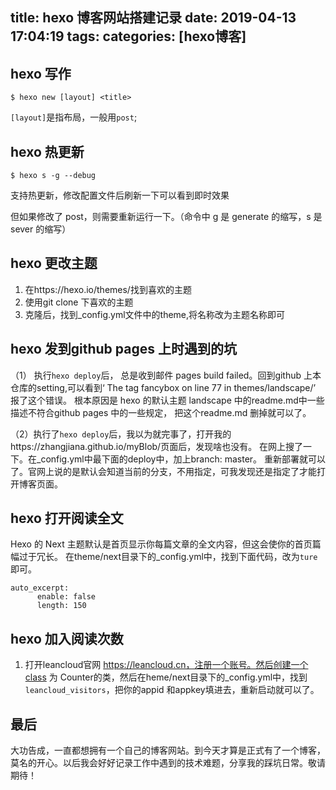 title: hexo 博客网站搭建记录
date: 2019-04-13 17:04:19
tags:
categories: [hexo博客]
---

## hexo 写作
```shell
$ hexo new [layout] <title>
```
`[layout]`是指布局，一般用`post`;

## hexo 热更新

```shell
$ hexo s -g --debug
```
支持热更新，修改配置文件后刷新一下可以看到即时效果

但如果修改了 post，则需要重新运行一下。（命令中 g 是 generate 的缩写，s 是 sever 的缩写）

## hexo 更改主题
1. 在https://hexo.io/themes/找到喜欢的主题 
2. 使用git clone 下喜欢的主题
3. 克隆后，找到_config.yml文件中的theme,将名称改为主题名称即可

## hexo 发到github pages 上时遇到的坑
（1） 执行`hexo deploy`后， 总是收到邮件 pages build failed。回到github 上本仓库的setting,可以看到‘	The tag fancybox on line 77 in themes/landscape/’ 报了这个错误。
 根本原因是 hexo 的默认主题 landscape 中的readme.md中一些描述不符合github pages 中的一些规定， 把这个readme.md 删掉就可以了。
 
 （2）执行了`hexo deploy`后，我以为就完事了，打开我的https://zhangjiana.github.io/myBlob/页面后，发现啥也没有。
 在网上搜了一下。在_config.yml中最下面的deploy中，加上branch: master。 重新部署就可以了。官网上说的是默认会知道当前的分支，不用指定，可我发现还是指定了才能打开博客页面。

## hexo 打开阅读全文
Hexo 的 Next 主题默认是首页显示你每篇文章的全文内容，但这会使你的首页篇幅过于冗长。
在theme/next目录下的_config.yml中，找到下面代码，改为`ture`即可。
```
auto_excerpt:
      enable: false
      length: 150
```
## hexo  加入阅读次数
1. 打开leancloud官网 https://leancloud.cn，注册一个账号。然后创建一个class 为 Counter的类，然后在heme/next目录下的_config.yml中，找到`leancloud_visitors`，把你的appid 和appkey填进去，重新启动就可以了。


 ## 最后
 大功告成，一直都想拥有一个自己的博客网站。到今天才算是正式有了一个博客，莫名的开心。以后我会好好记录工作中遇到的技术难题，分享我的踩坑日常。敬请期待！
 
 